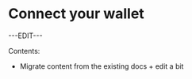 ﻿---
sidebar_position: 3
---

# Connect your wallet

---EDIT---

Contents: 

- Migrate content from the existing docs + edit a bit
